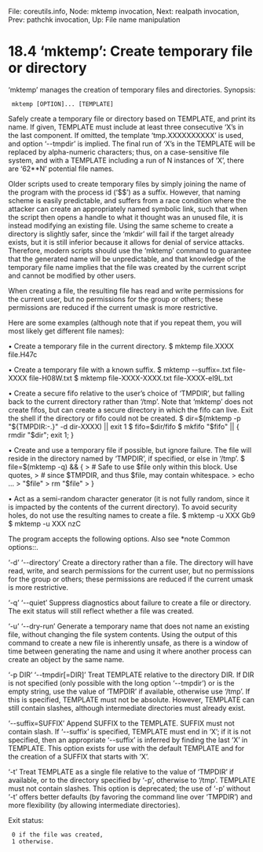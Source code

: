 File: coreutils.info,  Node: mktemp invocation,  Next: realpath invocation,  Prev: pathchk invocation,  Up: File name manipulation

18.4 ‘mktemp’: Create temporary file or directory
=================================================

‘mktemp’ manages the creation of temporary files and directories.
Synopsis:

     mktemp [OPTION]... [TEMPLATE]

   Safely create a temporary file or directory based on TEMPLATE, and
print its name.  If given, TEMPLATE must include at least three
consecutive ‘X’s in the last component.  If omitted, the template
‘tmp.XXXXXXXXXX’ is used, and option ‘--tmpdir’ is implied.  The final
run of ‘X’s in the TEMPLATE will be replaced by alpha-numeric
characters; thus, on a case-sensitive file system, and with a TEMPLATE
including a run of N instances of ‘X’, there are ‘62**N’ potential file
names.

   Older scripts used to create temporary files by simply joining the
name of the program with the process id (‘$$’) as a suffix.  However,
that naming scheme is easily predictable, and suffers from a race
condition where the attacker can create an appropriately named symbolic
link, such that when the script then opens a handle to what it thought
was an unused file, it is instead modifying an existing file.  Using the
same scheme to create a directory is slightly safer, since the ‘mkdir’
will fail if the target already exists, but it is still inferior because
it allows for denial of service attacks.  Therefore, modern scripts
should use the ‘mktemp’ command to guarantee that the generated name
will be unpredictable, and that knowledge of the temporary file name
implies that the file was created by the current script and cannot be
modified by other users.

   When creating a file, the resulting file has read and write
permissions for the current user, but no permissions for the group or
others; these permissions are reduced if the current umask is more
restrictive.

   Here are some examples (although note that if you repeat them, you
will most likely get different file names):

   • Create a temporary file in the current directory.
          $ mktemp file.XXXX
          file.H47c

   • Create a temporary file with a known suffix.
          $ mktemp --suffix=.txt file-XXXX
          file-H08W.txt
          $ mktemp file-XXXX-XXXX.txt
          file-XXXX-eI9L.txt

   • Create a secure fifo relative to the user’s choice of ‘TMPDIR’, but
     falling back to the current directory rather than ‘/tmp’.  Note
     that ‘mktemp’ does not create fifos, but can create a secure
     directory in which the fifo can live.  Exit the shell if the
     directory or fifo could not be created.
          $ dir=$(mktemp -p "${TMPDIR:-.}" -d dir-XXXX) || exit 1
          $ fifo=$dir/fifo
          $ mkfifo "$fifo" || { rmdir "$dir"; exit 1; }

   • Create and use a temporary file if possible, but ignore failure.
     The file will reside in the directory named by ‘TMPDIR’, if
     specified, or else in ‘/tmp’.
          $ file=$(mktemp -q) && {
          >   # Safe to use $file only within this block.  Use quotes,
          >   # since $TMPDIR, and thus $file, may contain whitespace.
          >   echo ... > "$file"
          >   rm "$file"
          > }

   • Act as a semi-random character generator (it is not fully random,
     since it is impacted by the contents of the current directory).  To
     avoid security holes, do not use the resulting names to create a
     file.
          $ mktemp -u XXX
          Gb9
          $ mktemp -u XXX
          nzC

   The program accepts the following options.  Also see *note Common
options::.

‘-d’
‘--directory’
     Create a directory rather than a file.  The directory will have
     read, write, and search permissions for the current user, but no
     permissions for the group or others; these permissions are reduced
     if the current umask is more restrictive.

‘-q’
‘--quiet’
     Suppress diagnostics about failure to create a file or directory.
     The exit status will still reflect whether a file was created.

‘-u’
‘--dry-run’
     Generate a temporary name that does not name an existing file,
     without changing the file system contents.  Using the output of
     this command to create a new file is inherently unsafe, as there is
     a window of time between generating the name and using it where
     another process can create an object by the same name.

‘-p DIR’
‘--tmpdir[=DIR]’
     Treat TEMPLATE relative to the directory DIR.  If DIR is not
     specified (only possible with the long option ‘--tmpdir’) or is the
     empty string, use the value of ‘TMPDIR’ if available, otherwise use
     ‘/tmp’.  If this is specified, TEMPLATE must not be absolute.
     However, TEMPLATE can still contain slashes, although intermediate
     directories must already exist.

‘--suffix=SUFFIX’
     Append SUFFIX to the TEMPLATE.  SUFFIX must not contain slash.  If
     ‘--suffix’ is specified, TEMPLATE must end in ‘X’; if it is not
     specified, then an appropriate ‘--suffix’ is inferred by finding
     the last ‘X’ in TEMPLATE.  This option exists for use with the
     default TEMPLATE and for the creation of a SUFFIX that starts with
     ‘X’.

‘-t’
     Treat TEMPLATE as a single file relative to the value of ‘TMPDIR’
     if available, or to the directory specified by ‘-p’, otherwise to
     ‘/tmp’.  TEMPLATE must not contain slashes.  This option is
     deprecated; the use of ‘-p’ without ‘-t’ offers better defaults (by
     favoring the command line over ‘TMPDIR’) and more flexibility (by
     allowing intermediate directories).

   Exit status:

     0 if the file was created,
     1 otherwise.

